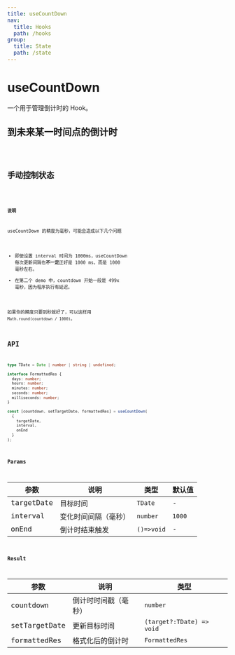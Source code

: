 ```yaml
---
title: useCountDown
nav:
  title: Hooks
  path: /hooks
group:
  title: State
  path: /state
---
```


# useCountDown

<Tag lang="zh-CN" tags="ssr&crossPlatform"></Tag>

一个用于管理倒计时的 Hook。

## 到未来某一时间点的倒计时

<code src="./demo/demo1.tsx" />

## 手动控制状态

<code src="./demo/demo2.tsx" />

**说明**

useCountDown 的精度为毫秒，可能会造成以下几个问题

* 即使设置 interval 时间为 1000ms，useCountDown 每次更新间隔也**不一定**正好是 1000 ms，而是 1000 毫秒左右。
* 在第二个 demo 中，countdown 开始一般是 499x 毫秒，因为程序执行有延迟。

如果你的精度只要到秒就好了，可以这样用 `Math.round(countdown / 1000)`。

## API

```typescript
type TDate = Date | number | string | undefined;

interface FormattedRes {
  days: number;
  hours: number;
  minutes: number;
  seconds: number;
  milliseconds: number;
}

const [countdown, setTargetDate, formattedRes] = useCountDown(
  {
    targetDate,
    interval,
    onEnd
  }
);
```

### Params

| 参数       | 说明                 | 类型       | 默认值 |
|------------|----------------------|------------|--------|
| targetDate | 目标时间             | `TDate`    | -      |
| interval   | 变化时间间隔（毫秒） | `number`   | `1000` |
| onEnd      | 倒计时结束触发       | `()=>void` | -      |


### Result

| 参数          | 说明                 | 类型                      |
|---------------|----------------------|---------------------------|
| countdown     | 倒计时时间戳（毫秒） | `number`                  |
| setTargetDate | 更新目标时间         | `(target?:TDate) => void` |
| formattedRes  | 格式化后的倒计时     | `FormattedRes`            |

